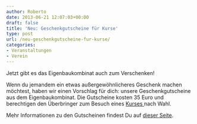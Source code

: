 ```yaml
---
author: Roberto
date: 2013-06-21 12:07:03+00:00
draft: false
title: 'Neu: Geschenkgutscheine für Kurse'
type: post
url: /neu-geschenkgutscheine-fur-kurse/
categories:
- Veranstaltungen
- Verein
---
```


Jetzt gibt es das Eigenbaukombinat auch zum Verschenken!

Wenn du jemandem ein etwas außergewöhnlicheres Geschenk machen möchtest, haben wir einen Vorschlag für dich: unsere Geschenkgutscheine aus dem Eigenbaukombinat. Die Gutscheine kosten 35 Euro und berechtigen den Überbringer zum Besuch eines [Kurses ](/aktuelle-termine/)nach Wahl.

Mehr Informationen zu den Gutscheinen findest Du auf [dieser Seite](/geschenkgutscheine/).
